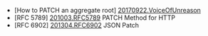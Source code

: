 * [How to PATCH an aggregate root] [20170922.VoiceOfUnreason]
* [RFC 5789] [201003.RFC5789] PATCH Method for HTTP
* [RFC 6902] [201304.RFC6902] JSON Patch

[201003.RFC5789]: https://tools.ietf.org/html/rfc5789
[201304.RFC6902]: https://tools.ietf.org/html/rfc6902
[20170922.VoiceOfUnreason]: https://stackoverflow.com/questions/46369052/how-to-patch-an-aggregate-root/46370268#46370268
